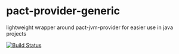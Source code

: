 # pact-provider-generic
lightweight wrapper around pact-jvm-provider for easier use in java projects

[![Build Status](https://travis-ci.org/otto-de/pact-jvm-provider-generic.svg)](https://travis-ci.org/otto-de/pact-jvm-provider-generic)